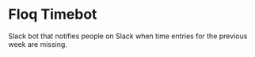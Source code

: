 # Floq Timebot

Slack bot that notifies people on Slack when time entries for the previous week
are missing.
